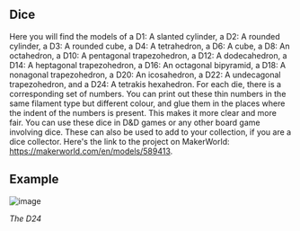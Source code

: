 ## Dice
Here you will find the models of a D1: A slanted cylinder, a D2: A rounded cylinder, a D3: A rounded cube, a D4: A tetrahedron, a D6: A cube, a D8: An octahedron, a D10: A pentagonal trapezohedron, a D12: A dodecahedron, a D14: A heptagonal trapezohedron, a D16: An octagonal bipyramid, a D18: A nonagonal trapezohedron, a D20: An icosahedron, a D22: A undecagonal trapezohedron, and a D24: A tetrakis hexahedron. For each die, there is a corresponding set of numbers. You can print out these thin numbers in the same filament type but different colour, and glue them in the places where the indent of the numbers is present. This makes it more clear and more fair. You can use these dice in D&D games or any other board game involving dice. These can also be used to add to your collection, if you are a dice collector. Here's the link to the project on MakerWorld: https://makerworld.com/en/models/589413.

## Example
![image](https://github.com/user-attachments/assets/c18e591e-81ca-4c3c-b6a0-a156f23517fd)

_The D24_
